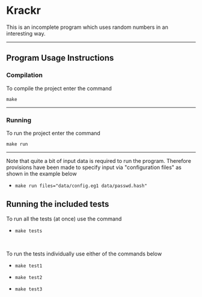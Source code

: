 # Krackr

 This is an incomplete program which uses random numbers in an interesting way.
- - -

## Program Usage Instructions
 
### Compilation

 To compile the project enter the command 

 `make`

- - -

### Running

To run the project enter the command

 `make run`

- - - 

Note that quite a bit of input data is required to run the program. Therefore provisions have been made to specify input via "configuration files" as shown in the example below


+ `make run files="data/config.eg1 data/passwd.hash"`


## Running the included tests

To run all the tests (at once) use the command

+ `make tests` 

<br/>

To run the tests individually use either of the commands below

+ `make test1` 

+ `make test2` 

+ `make test3` 
